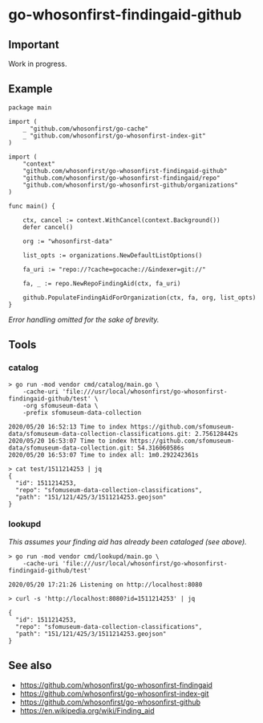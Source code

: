# go-whosonfirst-findingaid-github

## Important

Work in progress.

## Example

```
package main

import (
	_ "github.com/whosonfirst/go-cache"
	_ "github.com/whosonfirst/go-whosonfirst-index-git"
)

import (
	"context"
	"github.com/whosonfirst/go-whosonfirst-findingaid-github"
	"github.com/whosonfirst/go-whosonfirst-findingaid/repo"
	"github.com/whosonfirst/go-whosonfirst-github/organizations"
)

func main() {

	ctx, cancel := context.WithCancel(context.Background())
	defer cancel()

	org := "whosonfirst-data"

	list_opts := organizations.NewDefaultListOptions()

	fa_uri := "repo://?cache=gocache://&indexer=git://"

	fa, _ := repo.NewRepoFindingAid(ctx, fa_uri)

	github.PopulateFindingAidForOrganization(ctx, fa, org, list_opts)
}
```

_Error handling omitted for the sake of brevity._

## Tools

### catalog

```
> go run -mod vendor cmd/catalog/main.go \
	-cache-uri 'file:///usr/local/whosonfirst/go-whosonfirst-findingaid-github/test' \
	-org sfomuseum-data \
	-prefix sfomuseum-data-collection
	
2020/05/20 16:52:13 Time to index https://github.com/sfomuseum-data/sfomuseum-data-collection-classifications.git: 2.756128442s
2020/05/20 16:53:07 Time to index https://github.com/sfomuseum-data/sfomuseum-data-collection.git: 54.316060586s
2020/05/20 16:53:07 Time to index all: 1m0.292242361s

> cat test/1511214253 | jq
{
  "id": 1511214253,
  "repo": "sfomuseum-data-collection-classifications",
  "path": "151/121/425/3/1511214253.geojson"
}
```

### lookupd

_This assumes your finding aid has already been cataloged (see above)._

```
> go run -mod vendor cmd/lookupd/main.go \
	-cache-uri 'file:///usr/local/whosonfirst/go-whosonfirst-findingaid-github/test'
	
2020/05/20 17:21:26 Listening on http://localhost:8080

> curl -s 'http://localhost:8080?id=1511214253' | jq

{
  "id": 1511214253,
  "repo": "sfomuseum-data-collection-classifications",
  "path": "151/121/425/3/1511214253.geojson"
}
```

## See also

* https://github.com/whosonfirst/go-whosonfirst-findingaid
* https://github.com/whosonfirst/go-whosonfirst-index-git
* https://github.com/whosonfirst/go-whosonfirst-github
* https://en.wikipedia.org/wiki/Finding_aid